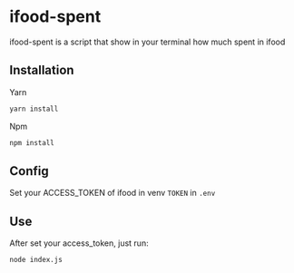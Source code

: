 # ifood-spent

ifood-spent is a script that show in your terminal how much spent in ifood

## Installation

Yarn
```bash
yarn install
```

Npm
```bash
npm install
```

## Config

Set your ACCESS_TOKEN of ifood in venv `TOKEN` in `.env`

## Use

After set your access_token, just run:

```bash
node index.js
```